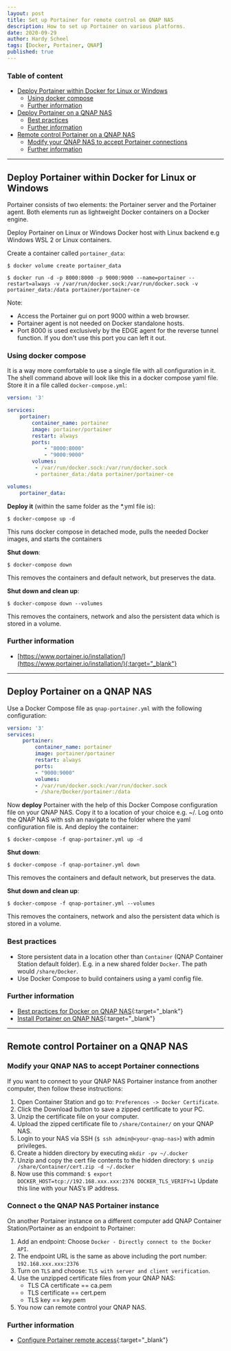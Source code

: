 ```yaml
---
layout: post
title: Set up Portainer for remote control on QNAP NAS
description: How to set up Portainer on various platforms.
date: 2020-09-29
author: Hardy Scheel
tags: [Docker, Portainer, QNAP]
published: true
---
```


### Table of content
* [Deploy Portainer within Docker for Linux or Windows](#deploy-portainer-within-docker-for-linux-or-windows)
    * [Using docker compose](#using-docker-compose)
    * [Further information](#further-information)
* [Deploy Portainer on a QNAP NAS](#deploy-portainer-on-a-qnap-nas)
    * [Best practices](#best-practices)
    * [Further information](#further-information)
* [Remote control Portainer on a QNAP NAS](#remote-control-portainer-on-a-qnap-nas)
    * [Modify your QNAP NAS to accept Portainer connections](#modify-your-qnap-nas-to-accept-portainer-connections)
    * [Further information](#further-information)

---

## Deploy Portainer within Docker for Linux or Windows

Portainer consists of two elements: the Portainer server and the Portainer agent. Both elements run as lightweight Docker containers on a Docker engine.

Deploy Portainer on Linux or Windows Docker host with Linux backend e.g Windows WSL 2 or Linux containers.

Create a container called `portainer_data`:
```shell
$ docker volume create portainer_data
```

```shell
$ docker run -d -p 8000:8000 -p 9000:9000 --name=portainer --restart=always -v /var/run/docker.sock:/var/run/docker.sock -v portainer_data:/data portainer/portainer-ce
```

Note:
* Access the Portainer gui on port 9000 within a web browser.
* Portainer agent is not needed on Docker standalone hosts.
* Port 8000 is used exclusively by the EDGE agent for the reverse tunnel function. If you don't use this port you can left it out.

### Using docker compose

It is a way more comfortable to use a single file with all configuration in it. The shell command above will look like this in a docker compose yaml file. Store it in a file called `docker-compose.yml`:
```yaml
version: '3'

services:
    portainer:
        container_name: portainer
        image: portainer/portainer
        restart: always
        ports:
            - "8000:8000"
            - "9000:9000"
        volumes:
         - /var/run/docker.sock:/var/run/docker.sock
         - portainer_data:/data portainer/portainer-ce

volumes:
    portainer_data:
```

**Deploy it** (within the same folder as the *.yml file is):
```shell
$ docker-compose up -d
```
This runs docker compose in detached mode, pulls the needed Docker images, and starts the containers

**Shut down**:
```shell
$ docker-compose down
```
This removes the containers and default network, but preserves the data.

**Shut down and clean up**:
```shel
$ docker-compose down --volumes
```
This removes the containers, network and also the persistent data which is stored in a volume.

### Further information

* [https://www.portainer.io/installation/](https://www.portainer.io/installation/){:target="_blank"}

---

## Deploy Portainer on a QNAP NAS

Use a Docker Compose file as `qnap-portainer.yml` with the following configuration:
```yaml
version: '3'
services:
     portainer:
         container_name: portainer
         image: portainer/portainer
         restart: always
         ports:
         - "9000:9000"
         volumes:
         - /var/run/docker.sock:/var/run/docker.sock
         - /share/Docker/portainer:/data
```

Now **deploy** Portainer with the help of this Docker Compose configuration file on your QNAP NAS. Copy it to a location of your choice e.g. ~/. Log onto the QNAP NAS with ssh an navigate to the folder where the yaml configuration file is. And deploy the container:

```shell
$ docker-compose -f qnap-portainer.yml up -d
```

**Shut down**:
```shell
$ docker-compose -f qnap-portainer.yml down
```
This removes the containers and default network, but preserves the data.

**Shut down and clean up**:
```shel
$ docker-compose -f qnap-portainer.yml --volumes
```
This removes the containers, network and also the persistent data which is stored in a volume.

### Best practices

* Store persistent data in a location other than `Container` (QNAP Container Station default folder). E.g. in a new shared folder `Docker`. The path would `/share/Docker`.
* Use Docker Compose to build containers using a yaml config file.

### Further information

* [Best practices for Docker on QNAP NAS](https://mwunderling.com/blog/qnapcontainertips.html){:target="_blank"}
* [Install Portainer on QNAP NAS](https://mwunderling.com/blog/portainerconfig.html){:target="_blank"}

---

## Remote control Portainer on a QNAP NAS

### Modify your QNAP NAS to accept Portainer connections

If you want to connect to your QNAP NAS Portainer instance from another computer, then follow these instructions:

1. Open Container Station and go to: `Preferences -> Docker Certificate`.
2. Click the Download button to save a zipped certificate to your PC.
3. Unzip the certificate file on your computer.
4. Upload the zipped certificate file to `/share/Container/` on your QNAP  NAS.
5. Login to your NAS via SSH (`$ ssh admin@<your-qnap-nas>`) with admin privileges.
6. Create a hidden directory by executing `mkdir -pv ~/.docker`
7. Unzip and copy the cert file contents to the hidden directory:
`$ unzip /share/Container/cert.zip -d ~/.docker`
8. Now use this command: `$ export DOCKER_HOST=tcp://192.168.xxx.xxx:2376 DOCKER_TLS_VERIFY=1` Update this line with your NAS’s IP address.

### Connect o the QNAP NAS Portainer instance

On another Portainer instance on a different computer add QNAP Container Station/Portainer as an endpoint to Portainer:

1. Add an endpoint: Choose `Docker - Directly connect to the Docker API`.
2. The endpoint URL is the same as above including the port number: `192.168.xxx.xxx:2376`
3. Turn on `TLS` and choose: `TLS with server and client verification`.
4. Use the unzipped certificate files from your QNAP NAS:
    * TLS CA certificate == ca.pem
    * TLS certificate == cert.pem
    * TLS key == key.pem
5. You now can remote control your QNAP NAS.

### Further information

* [Configure Portainer remote access](https://mwunderling.com/blog/portainerconfig.html){:target="_blank"}
